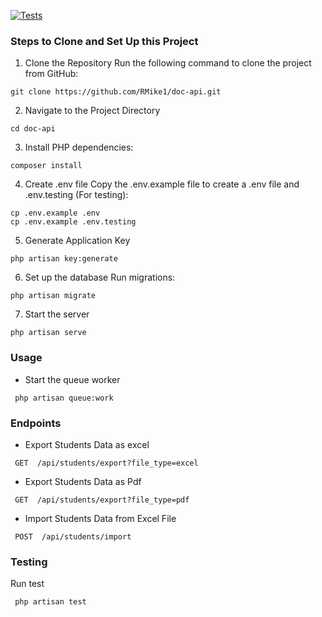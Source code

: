 [![Tests](https://github.com/RMike1/doc-api/actions/workflows/test.yml/badge.svg)](https://github.com/RMike1/doc-api/actions/workflows/test.yml)

### Steps to Clone and Set Up this Project

1. Clone the Repository
Run the following command to clone the project from GitHub:
```shell
git clone https://github.com/RMike1/doc-api.git
```

2. Navigate to the Project Directory
```shell
cd doc-api
```

3. Install PHP dependencies:
```shell
composer install
```

4. Create .env file
Copy the .env.example file to create a .env file and .env.testing (For testing):
```shell
cp .env.example .env
cp .env.example .env.testing
```

5. Generate Application Key
```shell
php artisan key:generate
```

6. Set up the database
Run migrations:
```shell
php artisan migrate
```

7. Start the server
```shell
php artisan serve
```

### Usage
- Start the queue worker
```shell
 php artisan queue:work
```

### Endpoints
- Export Students Data as excel

```shell
 GET  /api/students/export?file_type=excel
```
- Export Students Data as Pdf

```shell
 GET  /api/students/export?file_type=pdf
```
- Import Students Data from Excel File

```shell
 POST  /api/students/import
```

### Testing
Run test
```shell
 php artisan test
```